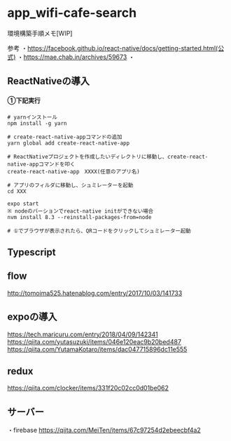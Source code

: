 # app_wifi-cafe-search

環境構築手順メモ[WIP]

参考
・https://facebook.github.io/react-native/docs/getting-started.html(公式)
・https://mae.chab.in/archives/59673
・

## ReactNativeの導入
#### ①下記実行

```
# yarnインストール
npm install -g yarn

# create-react-native-appコマンドの追加
yarn global add create-react-native-app

# ReactNativeプロジェクトを作成したいディレクトリに移動し、create-react-native-appコマンドを叩く
create-react-native-app　XXXX(任意のアプリ名)

# アプリのフィルダに移動し、シュミレーターを起動
cd XXX

expo start
※ nodeのバーションでreact-native initができない場合
nvm install 8.3 --reinstall-packages-from=node 

# ①でブラウザが表示されたら、QRコードをクリックしてシュミレーター起動

```

## Typescript


## flow
http://tomoima525.hatenablog.com/entry/2017/10/03/141733

## expoの導入
https://tech.maricuru.com/entry/2018/04/09/142341
https://qiita.com/yutasuzuki/items/046e120eac9b20bed487
https://qiita.com/YutamaKotaro/items/dac047715896dc11e555

## redux
https://qiita.com/clocker/items/331f20c02cc0d01be062


## サーバー
・firebase
https://qiita.com/MeiTen/items/67c97254d2ebeecbf4a2
